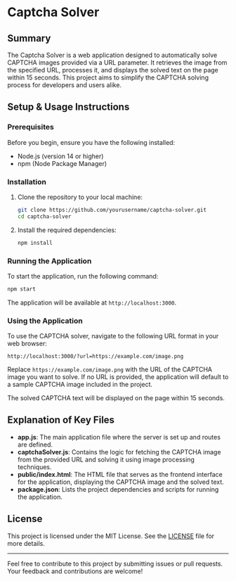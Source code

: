 # Captcha Solver

## Summary

The Captcha Solver is a web application designed to automatically solve CAPTCHA images provided via a URL parameter. It retrieves the image from the specified URL, processes it, and displays the solved text on the page within 15 seconds. This project aims to simplify the CAPTCHA solving process for developers and users alike.

## Setup & Usage Instructions

### Prerequisites

Before you begin, ensure you have the following installed:

- Node.js (version 14 or higher)
- npm (Node Package Manager)

### Installation

1. Clone the repository to your local machine:

   ```bash
   git clone https://github.com/yourusername/captcha-solver.git
   cd captcha-solver
   ```

2. Install the required dependencies:

   ```bash
   npm install
   ```

### Running the Application

To start the application, run the following command:

```bash
npm start
```

The application will be available at `http://localhost:3000`.

### Using the Application

To use the CAPTCHA solver, navigate to the following URL format in your web browser:

```
http://localhost:3000/?url=https://example.com/image.png
```

Replace `https://example.com/image.png` with the URL of the CAPTCHA image you want to solve. If no URL is provided, the application will default to a sample CAPTCHA image included in the project.

The solved CAPTCHA text will be displayed on the page within 15 seconds.

## Explanation of Key Files

- **app.js**: The main application file where the server is set up and routes are defined.
- **captchaSolver.js**: Contains the logic for fetching the CAPTCHA image from the provided URL and solving it using image processing techniques.
- **public/index.html**: The HTML file that serves as the frontend interface for the application, displaying the CAPTCHA image and the solved text.
- **package.json**: Lists the project dependencies and scripts for running the application.

## License

This project is licensed under the MIT License. See the [LICENSE](LICENSE) file for more details.

---

Feel free to contribute to this project by submitting issues or pull requests. Your feedback and contributions are welcome!